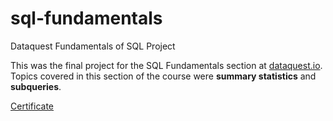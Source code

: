 # sql-fundamentals
Dataquest Fundamentals of SQL Project

This was the final project for the SQL Fundamentals section at [dataquest.io](https://www.dataquest.io/). Topics covered in this section of the course were **summary statistics** and **subqueries**.

[Certificate](https://app.dataquest.io/view_cert/515C0YSTMGP08DEVXPDX/)
